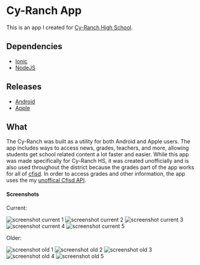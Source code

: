 # Cy-Ranch App
This is an app I created for [Cy-Ranch High School](http://cyranch.cfisd.net/).

## Dependencies
+ [Ionic](https://ionicframework.com/)
+ [NodeJS](https://nodejs.org/)

## Releases
+ [Android](https://play.google.com/apps/testing/com.sshh12.cyranch)
+ [Apple](https://itunes.apple.com/WebObjects/MZStore.woa/wa/viewSoftware?id=1082927247&mt=8)

## What
The Cy-Ranch was built as a utility for both Android and Apple users. The app includes ways to access
news, grades, teachers, and more, allowing students get school related content a lot faster and easier. 
While this app was made specifically for Cy-Ranch HS, it was created unofficially and is also used throughout
the district because the grades part of the app works for all of [cfisd](http://www.cfisd.net/en/). In order to access
grades and other information, the app uses the my [unoffical Cfisd API](https://github.com/sshh12/CyRanch-App-Server).

#### Screenshots

Current:

![screenshot current 1](http://is1.mzstatic.com/image/thumb/Purple128/v4/d8/23/d3/d823d3f4-8b9c-5ceb-14b6-5ab9600a7828/source/392x696bb.jpg) ![screenshot current 2](http://is1.mzstatic.com/image/thumb/Purple118/v4/05/94/e3/0594e3e7-8dae-db29-e981-37caa233d974/source/392x696bb.jpg) ![screenshot current 3](http://is2.mzstatic.com/image/thumb/Purple128/v4/99/51/c8/9951c854-738c-cabd-4cd4-43ffee3189ea/source/392x696bb.jpg) ![screenshot current 4](http://is1.mzstatic.com/image/thumb/Purple118/v4/0e/d5/e9/0ed5e94f-5ad6-56fa-69a3-1efa85928073/source/392x696bb.jpg) ![screenshot current 5](http://is4.mzstatic.com/image/thumb/Purple118/v4/86/e4/9d/86e49d70-4465-bcca-c14f-efe2d4c72c2a/source/392x696bb.jpg)

Older:

![screenshot old 1](https://is1-ssl.mzstatic.com/image/thumb/Purple62/v4/f9/2c/6e/f92c6ec1-bf09-86e8-8afe-e6182f4b2adc/pr_source.png/300x300bb.jpg?1493488612640)  ![screenshot old 2](https://is1-ssl.mzstatic.com/image/thumb/Purple62/v4/21/dc/a8/21dca82c-3e86-38a9-5671-2ccb45ae53b0/pr_source.png/300x300bb.jpg?1493488612641)  ![screenshot old 3](https://is1-ssl.mzstatic.com/image/thumb/Purple62/v4/a0/52/4d/a0524da0-59b7-e404-493a-fa345ddef60a/pr_source.png/300x300bb.jpg?1493488612642)  ![screenshot old 4](https://is1-ssl.mzstatic.com/image/thumb/Purple62/v4/eb/18/36/eb1836b1-463d-b2cf-4eab-4d6003b080ba/pr_source.png/300x300bb.jpg?1493488612642)  ![screenshot old 5](https://is1-ssl.mzstatic.com/image/thumb/Purple71/v4/62/f1/11/62f111e5-c88a-f74a-8b39-daa39547daaf/pr_source.png/300x300bb.jpg?1493488612643)